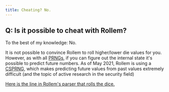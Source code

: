 ```yaml
---
title: Cheating? No.
---
```


## Q: Is it possible to cheat with Rollem?

To the best of my knowledge: No.

It is not possible to convince Rollem to roll higher/lower die values for you. However, as with all [PRNGs][PRNG], if you can figure out the internal state it's possible to predict future numbers. As of May 2021, Rollem is using a [CSPRNG][CSPRNG], which makes predicting future values from past values extremely difficult (and the topic of active research in the security field)

[Here is the line in Rollem's parser that rolls the dice.][GITHUB-roll]

[PRNG]: https://en.wikipedia.org/wiki/Pseudorandom_number_generator "Wikipedia on Pseudo-Random Number Generators (PRNG)"

[GITHUB-language]: https://github.com/rollem-discord/rollem-discord#language-development "How to test the language"
[GITHUB-roll]: https://github.com/rollem-discord/rollem-discord/blob/15a9f5d6f7ab2d6e16229cd9aff328f57a08f673/packages/language/src/rollem-language-1/rollem-header.ts#L28 "The line in Rollem that does the rolling"

[CSPRNG]: https://en.wikipedia.org/wiki/Cryptographically-secure_pseudorandom_number_generator "Cryptographically-Secure Pseudo-Random Number Generators"